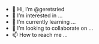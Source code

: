 - 👋 Hi, I’m @geretsried
- 👀 I’m interested in ...
- 🌱 I’m currently learning ...
- 💞️ I’m looking to collaborate on ...
- 📫 How to reach me ...

<!---
geretsried/geretsried is a ✨ special ✨ repository because its `README.md` (this file) appears on your GitHub profile.
You can click the Preview link to take a look at your changes.
--->
